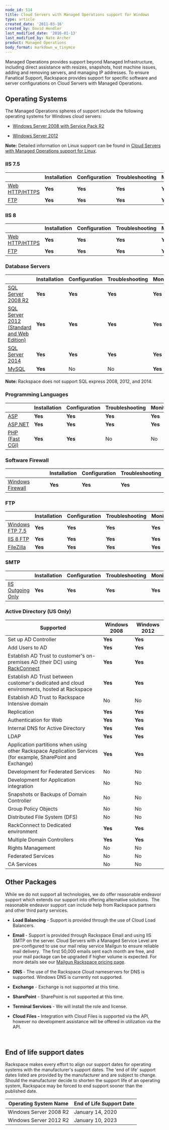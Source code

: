 ```yaml
---
node_id: 514
title: Cloud Servers with Managed Operations support for Windows
type: article
created_date: '2011-03-16'
created_by: David Hendler
last_modified_date: '2016-01-13'
last_modified_by: Nate Archer
product: Managed Operations
body_format: markdown_w_tinymce
---
```


<p>Managed Operations provides support beyond Managed Infrastructure, including direct assistance with resizes, snapshots, host machine issues, adding and removing servers, and managing IP addresses.&nbsp;To ensure Fanatical Support, Rackspace provides support for specific software and server configurations on Cloud Servers with Managed Operations.</p>

<h2>Operating Systems</h2>

<p>The Managed Operations spheres of support include the following operating systems for Windows cloud servers:</p>

<ul>
	<li>
	<p><a href="http://technet.microsoft.com/library/dd349801">Windows Server 2008 with Service Pack R2</a></p>
	</li>
	<li>
	<p><a href="http://technet.microsoft.com/en-US/windowsserver/hh534429">Windows Server 2012</a></p>
	</li>
</ul>

<p><strong>Note:</strong> Detailed information on Linux support can be found in <a href="/howto/cloud-servers-with-managed-operations-support-for-linux">Cloud Servers with Managed Operations support for Linux</a>.</p>

<h3>IIS 7.5</h3>

|  | Installation | Configuration | Troubleshooting | Monitoring | Patching |
| --- | ------------ | ------------- | --------------- | ---------- | -------- |
| [Web HTTP/HTTPS](http://www.iis.net/) | **Yes** | **Yes** | **Yes** | **Yes** | **Yes** |
| [FTP](http://www.iis.net/) | **Yes** | **Yes** | **Yes** | **Yes** | **Yes** |

<h3>IIS 8</h3>

|  | Installation | Configuration | Troubleshooting | Monitoring | Patching |
| --- | ------------ | ------------- | --------------- | ---------- | -------- |
| [Web HTTP/HTTPS](http://www.iis.net/) | **Yes** | **Yes** | **Yes** | **Yes** | **Yes** |
| [FTP](http://www.iis.net/) | **Yes** | **Yes** | **Yes** | **Yes** | **Yes** |

<h3>Database Servers</h3>

|  | Installation | Configuration | Troubleshooting | Monitoring | Patching |
| --- | ------------ | ------------- | --------------- | ---------- | -------- |
| [SQL Server 2008 R2](http://www.microsoft.com/en-us/server-cloud/products/sql-server/) | **Yes** | **Yes** | **Yes** | **Yes** | **Yes** |
| [SQL Server 2012 (Standard and Web Edition)](http://www.microsoft.com/en-us/server-cloud/products/sql-server/) | **Yes** | **Yes** | **Yes** | **Yes** | **Yes** |
| [SQL Server 2014](http://www.microsoft.com/en-us/server-cloud/products/sql-server/) | **Yes** | **Yes** | **Yes** | **Yes** | **Yes** |
| [MySQL](http://www.mysql.com/why-mysql/windows/)  | **Yes** | No | No | **Yes** | No |

<p><strong>Note:&nbsp;</strong>Rackspace does not support SQL express 2008, 2012, and 2014.</p>

<h3>Programming Languages</h3>

|  | Installation | Configuration | Troubleshooting | Monitoring | Patching |
| --- | ------------ | ------------- | --------------- | ---------- | -------- |
| [ASP](https://msdn.microsoft.com/en-us/library/aa286483.aspx) | **Yes** | **Yes** | **Yes** | **Yes** | **Yes** |
| [ASP.NET](http://www.asp.net/) | **Yes** | **Yes** | **Yes** | **Yes** | **Yes** |
| [PHP (Fast CGI)](http://www.php.net/) | **Yes** | **Yes** | No | No | No |

<h3>Software Firewall</h3>

|  | Installation | Configuration | Troubleshooting |
| --- | ------------ | ------------- | --------------- |
| [Windows Firewall](http://windows.microsoft.com/en-us/windows-8/windows-firewall-from-start-to-finish) | **Yes** | **Yes** | **Yes** |

<h3>FTP</h3>

|  | Installation | Configuration | Troubleshooting | Monitoring | Patching |
| --- | ------------ | ------------- | --------------- | ---------- | -------- |
| [Windows FTP 7.5](https://www.microsoft.com/en-us/download/details.aspx?id=14045) | **Yes** | **Yes** | **Yes** | **Yes** | **Yes** |
| [IIS 8 FTP](https://technet.microsoft.com/en-us/library/hh831655.aspx) | **Yes** | **Yes** | **Yes** | **Yes** | **Yes** |
| [FileZilla](https://filezilla-project.org/) | **Yes** | **Yes** | **Yes** | **Yes** | No |

<h3>SMTP</h3>

|  | Installation | Configuration | Troubleshooting | Monitoring | Patching |
| --- | ------------ | ------------- | --------------- | ---------- | -------- |
| [IIS Outgoing Only](http://www.iis.net/) | **Yes** | **Yes** | **Yes** | **Yes** | No |

<h3>Active Directory (US Only)</h3>

| Supported | Windows 2008  | Windows 2012 |
| --------- | ------------- | ------------ |
| Set up AD Controller | **Yes** | **Yes** |
| Add Users to AD | **Yes** | **Yes** |
| Establish AD Trust to customer's on-premises AD (their DC) using [RackConnect](https://www.rackspace.com/cloud/hybrid/rackconnect) | **Yes** | **Yes** |
| Establish AD Trust between customer's dedicated and cloud environments, hosted at Rackspace | **Yes** | **Yes** |
| Establish AD Trust to Rackspace Intensive domain | No | No |
| Replication | **Yes** | **Yes** |
| Authentication for Web | **Yes** | **Yes** |
| Internal DNS for Active Directory | **Yes** | **Yes** |
| LDAP | **Yes** | **Yes** |
| Application partitions when using other Rackspace Application Services (for example, SharePoint and Exchange) | **Yes** | **Yes** |
| Development for Federated Services | No | No |
| Development for Application integration | No | No |
| Snapshots or Backups of Domain Controller | No | No |
| Group Policy Objects | No | No |
| Distributed File System (DFS) | No | No |
| RackConnect to Dedicated environment | **Yes** | **Yes** |
| Multiple Domain Controllers	 | **Yes** | **Yes** |
| Rights Management | No | No |
| Federated Services | No | No |
| CA Services | No | No |

<h2>Other Packages</h2>

<p><span>While we do not support all technologies, we do offer reasonable endeavor support which extends our support into offering alternative solutions. &nbsp;The reasonable endeavor support can i</span><span>nclude</span><span>&nbsp;help from Rackspace partners and other third party services.</span></p>

<ul>
	<li>
	<p><strong>Load Balancing</strong> - Support is provided through the use of Cloud Load Balancers.</p>
	</li>
	<li>
	<p><strong>Email </strong>- Support is provided through Rackspace Email and using IIS SMTP on the server. Cloud Servers with a Managed Service Level are pre-configured to use our mail relay service Mailgun to ensure reliable mail delivery. &nbsp;The first 50,000 emails sent each month are free, and your mail package can be upgraded if higher volume is expected. For more details see our <a href="http://www.mailgun.com/rackspace" target="_blank">Mailgun Rackspace pricing page</a>.</p>
	</li>
	<li>
	<p><strong>DNS </strong>- The use of the Rackspace Cloud nameservers for DNS is supported. Windows DNS is currently not supported.</p>
	</li>
	<li>
	<p><strong>Exchange</strong>&nbsp;- Exchange is not supported at this time.</p>
	</li>
	<li>
	<p><strong>SharePoint</strong>&nbsp;- SharePoint is not supported at this time.</p>
	</li>
	<li>
	<p><strong>Terminal Services</strong> - We will install the role and license.</p>
	</li>
	<li>
	<p><strong>Cloud Files -</strong>&nbsp;Integration with Cloud Files is supported via the API, however no development assistance will be offered in utilization via the API.</p>
	</li>
</ul>

<p>&nbsp;</p>

<h2>End of life support dates</h2>

<p>Rackspace makes every effort to align our support dates for operating systems with the manufacturer's support dates. The 'end of life' support dates listed are provided by the manufacturer and are subject to change. Should the manufacturer decide to shorten the support life of an operating system, Rackspace may be forced to end support sooner than the published date.</p>

| Operating System Name | End of Life Support Date |
| --------------------- | ------------------------ |
| Windows Server 2008 R2 | January 14, 2020 |
| Windows Server 2012 R2 | January 10, 2023 |
